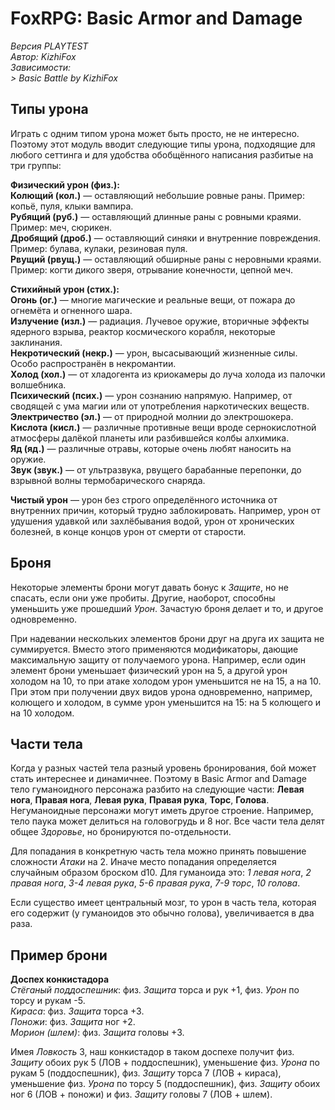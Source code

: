# FoxRPG: Basic Armor and Damage

*Версия PLAYTEST*  
*Автор: KizhiFox*  
*Зависимости:*  
*> Basic Battle by KizhiFox*

## Типы урона

Играть с одним типом урона может быть просто, не не интересно. Поэтому этот модуль вводит следующие типы урона, подходящие для любого сеттинга и для удобства обобщённого написания разбитые на три группы:

**Физический урон (физ.):**  
**Колющий (кол.)** — оставляющий небольшие ровные раны. Пример: копьё, пуля, клыки вампира.  
**Рубящий (руб.)** — оставляющий длинные раны с ровными краями. Пример: меч, сюрикен.  
**Дробящий (дроб.)** — оставляющий синяки и внутренние повреждения. Пример: булава, кулаки, резиновая пуля.  
**Рвущий (рвущ.)** — оставляющий обширные раны с неровными краями. Пример: когти дикого зверя, отрывание конечности, цепной меч.

**Стихийный урон (стих.):**  
**Огонь (ог.)** — многие магические и реальные вещи, от пожара до огнемёта и огненного шара.  
**Излучение (изл.)** — радиация. Лучевое оружие, вторичные эффекты ядерного взрыва, реактор космического корабля, некоторые заклинания.  
**Некротический (некр.)** — урон, высасывающий жизненные силы. Особо распространён в некромантии.  
**Холод (хол.)** — от хладогента из криокамеры до луча холода из палочки волшебника.  
**Психический (псих.)** — урон сознанию напрямую. Например, от сводящей с ума магии или от употребления наркотических веществ.  
**Электричество (эл.)** — от природной молнии до электрошокера.  
**Кислота (кисл.)** — различные противные вещи вроде сернокислотной атмосферы далёкой планеты или разбившейся колбы алхимика.  
**Яд (яд.)** — различные отравы, которые очень любят наносить на оружие.  
**Звук (звук.)** — от ультразвука, рвущего барабанные перепонки, до взрывной волны термобарического снаряда.

**Чистый урон** — урон без строго определённого источника от внутренних причин, который трудно заблокировать. Например, урон от удушения удавкой или захлёбывания водой, урон от хронических болезней, в конце концов урон от смерти от старости.

## Броня

Некоторые элементы брони могут давать бонус к *Защите*, но не спасать, если они уже пробиты. Другие, наоборот, способны уменьшить уже прошедший *Урон*. Зачастую броня делает и то, и другое одновременно.

При надевании нескольких элементов брони друг на друга их защита не суммируется. Вместо этого применяются модификаторы, дающие максимальную защиту от получаемого урона. Например, если один элемент брони уменьшает физический урон на 5, а другой урон холодом на 10, то при атаке холодом урон уменьшится не на 15, а на 10. При этом при получении двух видов урона одновременно, например, колющего и холодом, в сумме урон уменьшится на 15: на 5 колющего и на 10 холодом.

## Части тела

Когда у разных частей тела разный уровень бронирования, бой может стать интереснее и динамичнее. Поэтому в Basic Armor and Damage тело гуманоидного персонажа разбито на следующие части: **Левая нога**, **Правая нога**, **Левая рука**, **Правая рука**, **Торс**, **Голова**.  Негуманоидные персонажи могут иметь другое строение. Например, тело паука может делиться на головогрудь и 8 ног. Все части тела делят общее *Здоровье*, но бронируются по-отдельности.

Для попадания в конкретную часть тела можно принять повышение сложности *Атаки* на 2. Иначе место попадания определяется случайным образом броском d10. Для гуманоида это: *1 левая нога*, *2 правая нога*, *3-4 левая рука*, *5-6 правая рука*, *7-9 торс*, *10 голова*.

Если существо имеет центральный мозг, то урон в часть тела, которая его содержит (у гуманоидов это обычно голова), увеличивается в два раза.

## Пример брони

**Доспех конкистадора**  
*Стёганый поддоспешник*: физ. *Защита* торса и рук +1, физ. *Урон* по торсу и рукам -5.  
*Кираса*: физ. *Защита* торса +3.  
*Поножи*: физ. *Защита* ног +2.  
*Морион (шлем)*: физ. *Защита* головы +3.

Имея *Ловкость* 3, наш конкистадор в таком доспехе получит физ. *Защиту* обоих рук 5 (ЛОВ + поддоспешник), уменьшение физ. *Урона* по рукам 5 (поддоспешник), физ. *Защиту* торса 7 (ЛОВ + кираса), уменьшение физ. *Урона* по торсу 5 (поддоспешник), физ. *Защиту* обоих ног 6 (ЛОВ + поножи) и физ. *Защиту* головы 7 (ЛОВ + шлем).

